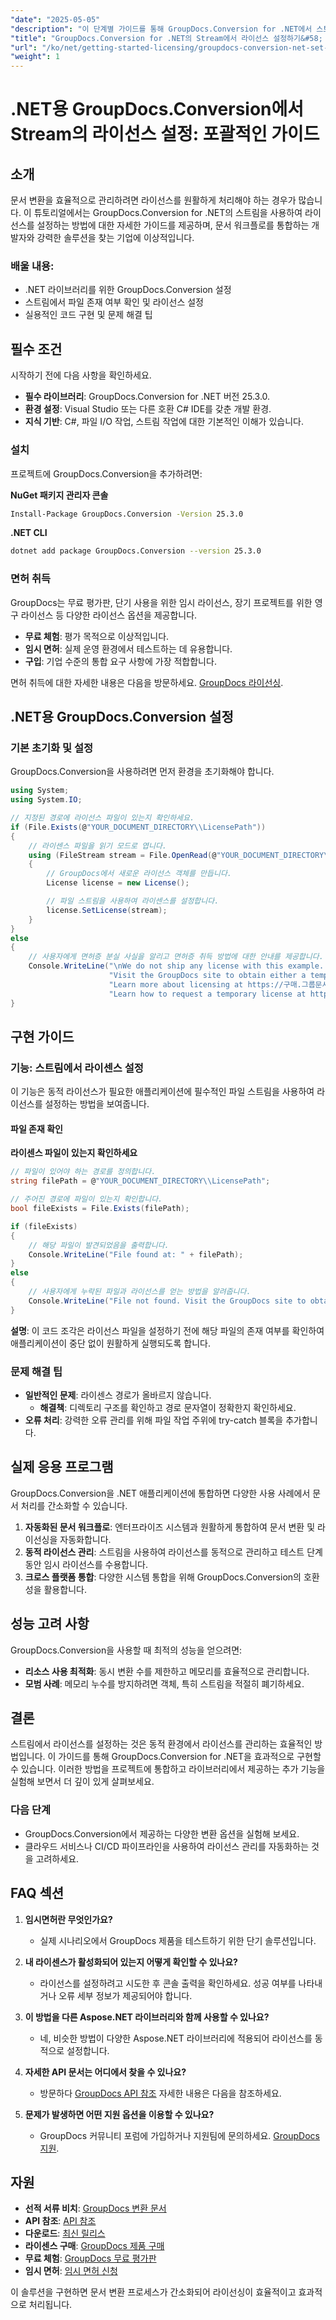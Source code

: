 ```yaml
---
"date": "2025-05-05"
"description": "이 단계별 가이드를 통해 GroupDocs.Conversion for .NET에서 스트림을 사용하여 라이선스를 구현하고 관리하는 방법을 알아보세요."
"title": "GroupDocs.Conversion for .NET의 Stream에서 라이선스 설정하기&#58; 종합 가이드"
"url": "/ko/net/getting-started-licensing/groupdocs-conversion-net-set-license-stream/"
"weight": 1
---
```


# .NET용 GroupDocs.Conversion에서 Stream의 라이선스 설정: 포괄적인 가이드

## 소개

문서 변환을 효율적으로 관리하려면 라이선스를 원활하게 처리해야 하는 경우가 많습니다. 이 튜토리얼에서는 GroupDocs.Conversion for .NET의 스트림을 사용하여 라이선스를 설정하는 방법에 대한 자세한 가이드를 제공하며, 문서 워크플로를 통합하는 개발자와 강력한 솔루션을 찾는 기업에 이상적입니다.

### 배울 내용:
- .NET 라이브러리를 위한 GroupDocs.Conversion 설정
- 스트림에서 파일 존재 여부 확인 및 라이선스 설정
- 실용적인 코드 구현 및 문제 해결 팁

## 필수 조건

시작하기 전에 다음 사항을 확인하세요.

- **필수 라이브러리**: GroupDocs.Conversion for .NET 버전 25.3.0.
- **환경 설정**: Visual Studio 또는 다른 호환 C# IDE를 갖춘 개발 환경.
- **지식 기반**: C#, 파일 I/O 작업, 스트림 작업에 대한 기본적인 이해가 있습니다.

### 설치

프로젝트에 GroupDocs.Conversion을 추가하려면:

**NuGet 패키지 관리자 콘솔**
```bash
Install-Package GroupDocs.Conversion -Version 25.3.0
```

**.NET CLI**
```bash
dotnet add package GroupDocs.Conversion --version 25.3.0
```

### 면허 취득

GroupDocs는 무료 평가판, 단기 사용을 위한 임시 라이선스, 장기 프로젝트를 위한 영구 라이선스 등 다양한 라이선스 옵션을 제공합니다.

- **무료 체험**: 평가 목적으로 이상적입니다.
- **임시 면허**: 실제 운영 환경에서 테스트하는 데 유용합니다.
- **구입**: 기업 수준의 통합 요구 사항에 가장 적합합니다.

면허 취득에 대한 자세한 내용은 다음을 방문하세요. [GroupDocs 라이선싱](https://purchase.groupdocs.com/faqs/licensing).

## .NET용 GroupDocs.Conversion 설정

### 기본 초기화 및 설정

GroupDocs.Conversion을 사용하려면 먼저 환경을 초기화해야 합니다.

```csharp
using System;
using System.IO;

// 지정된 경로에 라이선스 파일이 있는지 확인하세요.
if (File.Exists(@"YOUR_DOCUMENT_DIRECTORY\\LicensePath"))
{
    // 라이센스 파일을 읽기 모드로 엽니다.
    using (FileStream stream = File.OpenRead(@"YOUR_DOCUMENT_DIRECTORY\\LicensePath"))
    {
        // GroupDocs에서 새로운 라이선스 객체를 만듭니다.
        License license = new License();

        // 파일 스트림을 사용하여 라이센스를 설정합니다.
        license.SetLicense(stream);
    }
}
else
{
    // 사용자에게 면허증 분실 사실을 알리고 면허증 취득 방법에 대한 안내를 제공합니다.
    Console.WriteLine("\nWe do not ship any license with this example. " +
                      "Visit the GroupDocs site to obtain either a temporary or permanent license. " +
                      "Learn more about licensing at https://구매.그룹문서.com/faqs/licensing. " +
                      "Learn how to request a temporary license at https://구매.그룹문서.com/임시-라이센스.");
}
```

## 구현 가이드

### 기능: 스트림에서 라이센스 설정

이 기능은 동적 라이선스가 필요한 애플리케이션에 필수적인 파일 스트림을 사용하여 라이선스를 설정하는 방법을 보여줍니다.

#### 파일 존재 확인

**라이센스 파일이 있는지 확인하세요**

```csharp
// 파일이 있어야 하는 경로를 정의합니다.
string filePath = @"YOUR_DOCUMENT_DIRECTORY\\LicensePath";

// 주어진 경로에 파일이 있는지 확인합니다.
bool fileExists = File.Exists(filePath);

if (fileExists)
{
    // 해당 파일이 발견되었음을 출력합니다.
    Console.WriteLine("File found at: " + filePath);
}
else
{
    // 사용자에게 누락된 파일과 라이선스를 얻는 방법을 알려줍니다.
    Console.WriteLine("File not found. Visit the GroupDocs site to obtain a license.");
}
```

**설명**: 이 코드 조각은 라이선스 파일을 설정하기 전에 해당 파일의 존재 여부를 확인하여 애플리케이션이 중단 없이 원활하게 실행되도록 합니다.

### 문제 해결 팁

- **일반적인 문제**: 라이센스 경로가 올바르지 않습니다.
  - **해결책**: 디렉토리 구조를 확인하고 경로 문자열이 정확한지 확인하세요.
- **오류 처리**: 강력한 오류 관리를 위해 파일 작업 주위에 try-catch 블록을 추가합니다.

## 실제 응용 프로그램

GroupDocs.Conversion을 .NET 애플리케이션에 통합하면 다양한 사용 사례에서 문서 처리를 간소화할 수 있습니다.

1. **자동화된 문서 워크플로**: 엔터프라이즈 시스템과 원활하게 통합하여 문서 변환 및 라이선싱을 자동화합니다.
2. **동적 라이선스 관리**: 스트림을 사용하여 라이선스를 동적으로 관리하고 테스트 단계 동안 임시 라이선스를 수용합니다.
3. **크로스 플랫폼 통합**: 다양한 시스템 통합을 위해 GroupDocs.Conversion의 호환성을 활용합니다.

## 성능 고려 사항

GroupDocs.Conversion을 사용할 때 최적의 성능을 얻으려면:

- **리소스 사용 최적화**: 동시 변환 수를 제한하고 메모리를 효율적으로 관리합니다.
- **모범 사례**: 메모리 누수를 방지하려면 객체, 특히 스트림을 적절히 폐기하세요.

## 결론

스트림에서 라이선스를 설정하는 것은 동적 환경에서 라이선스를 관리하는 효율적인 방법입니다. 이 가이드를 통해 GroupDocs.Conversion for .NET을 효과적으로 구현할 수 있습니다. 이러한 방법을 프로젝트에 통합하고 라이브러리에서 제공하는 추가 기능을 실험해 보면서 더 깊이 있게 살펴보세요.

### 다음 단계

- GroupDocs.Conversion에서 제공하는 다양한 변환 옵션을 실험해 보세요.
- 클라우드 서비스나 CI/CD 파이프라인을 사용하여 라이선스 관리를 자동화하는 것을 고려하세요.

## FAQ 섹션

1. **임시면허란 무엇인가요?**
   - 실제 시나리오에서 GroupDocs 제품을 테스트하기 위한 단기 솔루션입니다.

2. **내 라이센스가 활성화되어 있는지 어떻게 확인할 수 있나요?**
   - 라이선스를 설정하려고 시도한 후 콘솔 출력을 확인하세요. 성공 여부를 나타내거나 오류 세부 정보가 제공되어야 합니다.

3. **이 방법을 다른 Aspose.NET 라이브러리와 함께 사용할 수 있나요?**
   - 네, 비슷한 방법이 다양한 Aspose.NET 라이브러리에 적용되어 라이선스를 동적으로 설정합니다.

4. **자세한 API 문서는 어디에서 찾을 수 있나요?**
   - 방문하다 [GroupDocs API 참조](https://reference.groupdocs.com/conversion/net/) 자세한 내용은 다음을 참조하세요.

5. **문제가 발생하면 어떤 지원 옵션을 이용할 수 있나요?**
   - GroupDocs 커뮤니티 포럼에 가입하거나 지원팀에 문의하세요. [GroupDocs 지원](https://forum.groupdocs.com/c/conversion/10).

## 자원

- **선적 서류 비치**: [GroupDocs 변환 문서](https://docs.groupdocs.com/conversion/net/)
- **API 참조**: [API 참조](https://reference.groupdocs.com/conversion/net/)
- **다운로드**: [최신 릴리스](https://releases.groupdocs.com/conversion/net/)
- **라이센스 구매**: [GroupDocs 제품 구매](https://purchase.groupdocs.com/buy)
- **무료 체험**: [GroupDocs 무료 평가판](https://releases.groupdocs.com/conversion/net/)
- **임시 면허**: [임시 면허 신청](https://purchase.groupdocs.com/temporary-license/) 

이 솔루션을 구현하면 문서 변환 프로세스가 간소화되어 라이선싱이 효율적이고 효과적으로 처리됩니다.